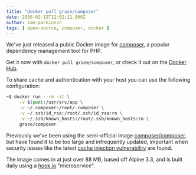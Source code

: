 ```yaml
---
title: "docker pull graze/composer"
date: 2016-02-15T12:02:11.000Z
author: sam-parkinson
tags: [ open-source, composer, docker ]
---
```


We've just released a public Docker image for [composer](https://getcomposer.org), a popular dependency management tool for PHP.

Get it now with `docker pull graze/composer`, or check it out on the [Docker Hub](https://hub.docker.com/r/graze/composer/).

To share cache and authentication with your host you can use the following configuration:

```bash
~$ docker run --rm -it \
     -v $(pwd):/usr/src/app \
     -v ~/.composer:/root/.composer \
     -v ~/.ssh/id_rsa:/root/.ssh/id_rsa:ro \
     -v ~/.ssh/known_hosts:/root/.ssh/known_hosts:ro \
     graze/composer
```

Previously we've been using the semi-official image [composer/composer](https://hub.docker.com/r/composer/composer/), but have found it to be too large and infrequently updated, important when security issues like the latest [cache injection vulnerability](http://flyingmana.de/blog_en/2016/02/14/composer_cache_injection_vulnerability_cve_2015_8371.html) are found.

The image comes in at just over 88 MB, based off Alpine 3.3, and is built daily using a [hook.io](https://hook.io/) "microservice".
